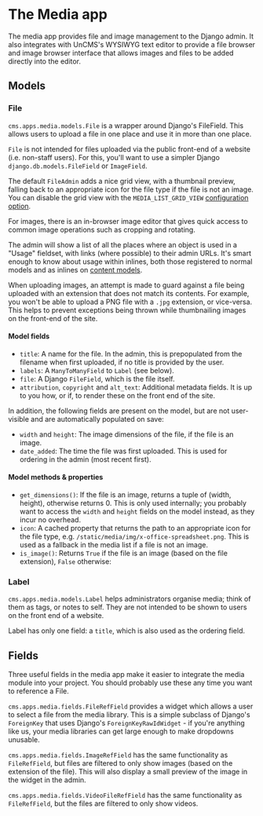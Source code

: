 # The Media app

The media app provides file and image management to the Django admin.
It also integrates with UnCMS's WYSIWYG text editor to provide a file browser and image browser interface that allows images and files to be added directly into the editor.

## Models

### File

`cms.apps.media.models.File` is a wrapper around Django's FileField.
This allows users to upload a file in one place and use it in more than one place.

`File` is not intended for files uploaded via the public front-end of a website (i.e. non-staff users).
For this, you'll want to use a simpler Django `django.db.models.FileField` or `ImageField`.

The default `FileAdmin` adds a nice grid view, with a thumbnail preview, falling back to an appropriate icon for the file type if the file is not an image. You can disable the grid view with the `MEDIA_LIST_GRID_VIEW` [configuration option](configuration.md).

For images, there is an in-browser image editor that gives quick access to common image operations such as cropping and rotating.

The admin will show a list of all the places where an object is used in a "Usage" fieldset, with links (where possible) to their admin URLs.
It's smart enough to know about usage within inlines, both those registered to normal models and as inlines on [content models](pages-app.md).

When uploading images, an attempt is made to guard against a file being uploaded with an extension that does not match its contents.
For example, you won't be able to upload a PNG file with a `.jpg` extension, or vice-versa.
This helps to prevent exceptions being thrown while thumbnailing images on the front-end of the site.

#### Model fields

* `title`: A name for the file.
In the admin, this is prepopulated from the filename when first uploaded, if no title is provided by the user.
* `labels`: A `ManyToManyField` to `Label` (see below).
* `file`: A Django `FileField`, which is the file itself.
* `attribution`, `copyright` and `alt_text`: Additional metadata fields.
It is up to you how, or if, to render these on the front end of the site.

In addition, the following fields are present on the model, but are not user-visible and are automatically populated on save:

* `width` and `height`: The image dimensions of the file, if the file is an image.
* `date_added`: The time the file was first uploaded. This is used for ordering in the admin (most recent first).

#### Model methods & properties

* `get_dimensions()`: If the file is an image, returns a tuple of (width, height), otherwise returns 0.
This is only used internally; you probably want to access the `width` and `height` fields on the model instead, as they incur no overhead.
* `icon`: A cached property that returns the path to an appropriate icon for the file type, e.g. `/static/media/img/x-office-spreadsheet.png`. This is used as a fallback in the media list if a file is not an image.
* `is_image()`: Returns `True` if the file is an image (based on the file extension), `False` otherwise:

### Label

`cms.apps.media.models.Label` helps administrators organise media;
think of them as tags, or notes to self.
They are not intended to be shown to users on the front end of a website.

Label has only one field: a `title`, which is also used as the ordering field.

## Fields

Three useful fields in the media app make it easier to integrate the media module into your project.
You should probably use these any time you want to reference a File.

`cms.apps.media.fields.FileRefField` provides a widget which allows a user to select a file from the media library.
This is a simple subclass of Django's `ForeignKey` that uses Django's `ForeignKeyRawIdWidget` -
if you're anything like us, your media libraries can get large enough to make dropdowns unusable.

`cms.apps.media.fields.ImageRefField` has the same functionality as `FileRefField`, but files are filtered to only show images (based on the extension of the file).
This will also display a small preview of the image in the widget in the admin.

`cms.apps.media.fields.VideoFileRefField` has the same functionality as `FileRefField`, but the files are filtered to only show videos.
